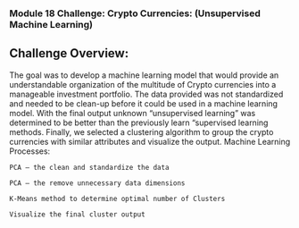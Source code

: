 ### Module 18 Challenge: Crypto Currencies: (Unsupervised Machine Learning)

## Challenge Overview:

The goal was to develop a machine learning model that would provide an understandable organization of the multitude of Crypto currencies into a manageable investment portfolio. The data provided was not standardized and needed to be clean-up before it could be used in a machine learning model. With the final output unknown “unsupervised learning” was determined to be better than the previously learn “supervised learning methods. Finally, we selected a clustering algorithm to group the crypto currencies with similar attributes and visualize the output.
Machine Learning Processes:

	PCA – the clean and standardize the data
  
	PCA – the remove unnecessary data dimensions
  
	K-Means method to determine optimal number of Clusters
  
	Visualize the final cluster output
  

